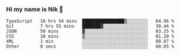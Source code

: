 ### Hi my name is Nik 👋

<!--
**NikDoe/NikDoe** is a ✨ _special_ ✨ repository because its `README.md` (this file) appears on your GitHub profile.

Here are some ideas to get you started:

- 🔭 I’m currently working on ...
- 🌱 I’m currently learning ...
- 👯 I’m looking to collaborate on ...
- 🤔 I’m looking for help with ...
- 💬 Ask me about ...
- 📫 How to reach me: ...
- 😄 Pronouns: ...
- ⚡ Fun fact: ...
-->

<!--START_SECTION:waka-->

```text
TypeScript   16 hrs 54 mins  ████████████████▒░░░░░░░░   64.96 %
Git          7 hrs 55 mins   ███████▓░░░░░░░░░░░░░░░░░   30.44 %
JSON         50 mins         ▓░░░░░░░░░░░░░░░░░░░░░░░░   03.25 %
CSS          18 mins         ▒░░░░░░░░░░░░░░░░░░░░░░░░   01.20 %
XML          1 min           ░░░░░░░░░░░░░░░░░░░░░░░░░   00.07 %
Other        0 secs          ░░░░░░░░░░░░░░░░░░░░░░░░░   00.05 %
```

<!--END_SECTION:waka-->
